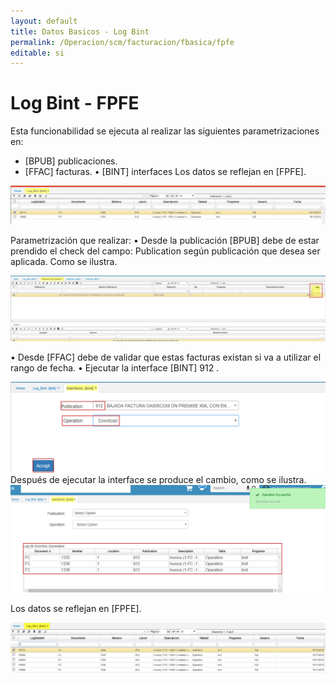 ```yaml
---
layout: default
title: Datos Basicos - Log Bint
permalink: /Operacion/scm/facturacion/fbasica/fpfe
editable: si
---
```


# Log Bint - FPFE

Esta funcionabilidad se ejecuta al realizar las siguientes parametrizaciones en:
* [BPUB] publicaciones.
* [FFAC] facturas.
• [BINT] interfaces
Los datos se reflejan en [FPFE].


![](fpfe1.png)

Parametrización que realizar:
•	Desde la publicación [BPUB] debe de estar prendido el check del campo: Publication según publicación que desea ser aplicada. Como se ilustra.  

![](fpfe2.png)

•	Desde [FFAC] debe de validar que estas facturas existan si va a utilizar el rango de fecha.
•	Ejecutar la interface [BINT] 912 .  

![](fpfe3.png)
Después de ejecutar la interface se produce el cambio, como se ilustra.  
![](fpfe4.png)

Los datos se reflejan en [FPFE].  

![](fpfe5.png)













